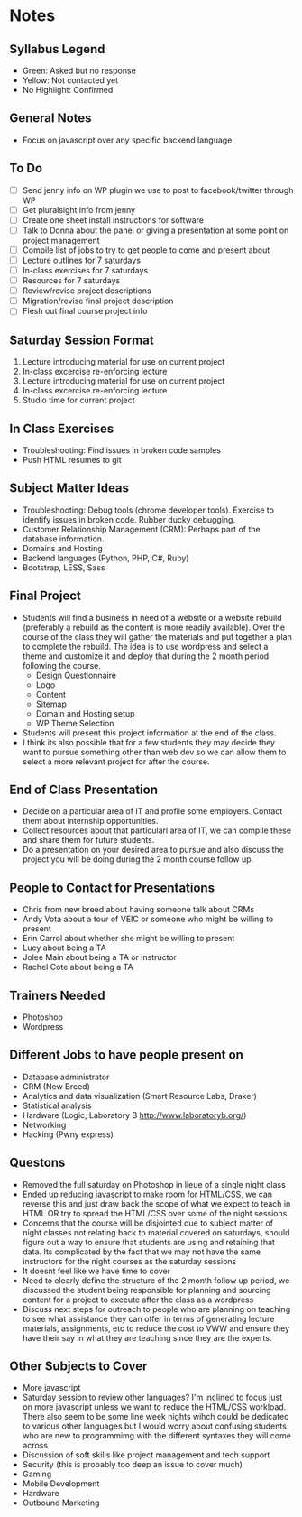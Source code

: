# Notes

## Syllabus Legend

- Green: Asked but no response
- Yellow: Not contacted yet
- No Highlight: Confirmed

## General Notes

- Focus on javascript over any specific backend language

## To Do

- [ ] Send jenny info on WP plugin we use to post to facebook/twitter through WP
- [ ] Get pluralsight info from jenny
- [ ] Create one sheet install instructions for software
- [ ] Talk to Donna about the panel or giving a presentation at some point on project management
- [ ] Compile list of jobs to try to get people to come and present about
- [ ] Lecture outlines for 7 saturdays
- [ ] In-class exercises for 7 saturdays
- [ ] Resources for 7 saturdays
- [ ] Review/revise project descriptions
- [ ] Migration/revise final project description
- [ ] Flesh out final course project info

## Saturday Session Format

1. Lecture introducing material for use on current project
2. In-class excercise re-enforcing lecture
3. Lecture introducing material for use on current project
4. In-class excercise re-enforcing lecture
5. Studio time for current project

## In Class Exercises

- Troubleshooting: Find issues in broken code samples
- Push HTML resumes to git

## Subject Matter Ideas

- Troubleshooting: Debug tools (chrome developer tools). Exercise to identify issues in broken code.
  Rubber ducky debugging.
- Customer Relationship Management (CRM): Perhaps part of the database information.
- Domains and Hosting
- Backend languages (Python, PHP, C#, Ruby)
- Bootstrap, LESS, Sass

## Final Project

- Students will find a business in need of a website or a website rebuild (preferably a rebuild
as the content is more readily available). Over the course of the class they will gather the materials
and put together a plan to complete the rebuild. The idea is to use wordpress and select a theme and
customize it and deploy that during the 2 month period following the course.
    - Design Questionnaire
    - Logo
    - Content 
    - Sitemap
    - Domain and Hosting setup
    - WP Theme Selection
- Students will present this project information at the end of the class.
- I think its also possible that for a few students they may decide they want to pursue something other
than web dev so we can allow them to select a more relevant project for after the course.

## End of Class Presentation

- Decide on a particular area of IT and profile some employers. Contact them about internship opportunities.
- Collect resources about that particularl area of IT, we can compile these and share them for future students.
- Do a presentation on your desired area to pursue and also discuss the project you will be doing during the
2 month course follow up.

## People to Contact for Presentations

- Chris from new breed about having someone talk about CRMs 
- Andy Vota about a tour of VEIC or someone who might be willing to present
- Erin Carrol about whether she might be willing to present
- Lucy about being a TA
- Jolee Main about being a TA or instructor
- Rachel Cote about being a TA

## Trainers Needed

- Photoshop
- Wordpress

## Different Jobs to have people present on

- Database administrator
- CRM (New Breed)
- Analytics and data visualization (Smart Resource Labs, Draker)
- Statistical analysis
- Hardware (Logic, Laboratory B http://www.laboratoryb.org/)
- Networking
- Hacking (Pwny express)

## Questons

- Removed the full saturday on Photoshop in lieue of a single night class
- Ended up reducing javascript to make room for HTML/CSS, we can reverse this and just
draw back the scope of what we expect to teach in HTML OR try to spread the HTML/CSS over some
of the night sessions
- Concerns that the course will be disjointed due to subject matter of night classes not
relating back to material covered on saturdays, should figure out a way to ensure that students
are using and retaining that data. Its complicated by the fact that we may not have the same instructors for the night courses as the saturday sessions
- It doesnt feel like we have time to cover 
- Need to clearly define the structure of the 2 month follow up period, we discussed the student
being responsible for planning and sourcing content for a project to execute after the class as a wordpress
- Discuss next steps for outreach to people who are planning on teaching to see what assistance they can offer in terms of generating lecture materials, assignments, etc to reduce the cost to VWW and
ensure they have their say in what they are teaching since they are the experts.

## Other Subjects to Cover

- More javascript
- Saturday session to review other languages? I'm inclined to focus just on more javascript unless we want to reduce the HTML/CSS workload. There also seem to be some line week nights wihch could be dedicated to various other languages but I would worry about confusing students who are new to programmimg with the different syntaxes they will come across
- Discussion of soft skills like project management and tech support
- Security (this is probably too deep an issue to cover much)
- Gaming
- Mobile Development
- Hardware
- Outbound Marketing
